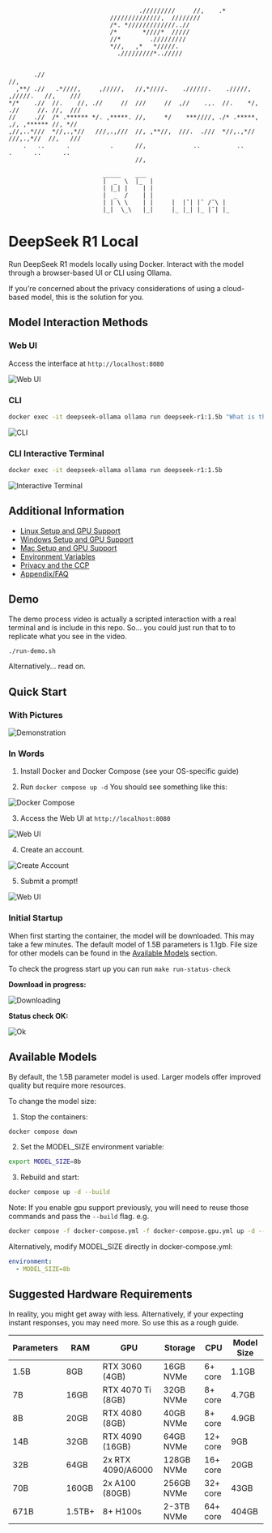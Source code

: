 ```
                                    ./////////     //,    .*
                            //////////////,  ////////
                            /*. */////////////..//
                            /*       *////*  /////
                            //*        ./////////
                            *//,   ,*   */////.
                              ./////////*../////


       .//                                                                        //,
  ,**/ .//   .*////,     ,/////,   //,*////.    .//////.    ./////,     ,/////.   //,    ///
*/*    .//  //.    //, .//     //  ///     //  ,//    .,.  //.    */, .//     //. //,  ///
//     .//  /* .****** */. ,*****. //,     */    ***////, ./* .*****, ,/, ,****** //, *//
,//,..*///  *//,.,*//   ///,.,///  //, ,**//,  ///.  .///  *//,.,*//   ///,.,*//  //,   ///
    .   ..      .           .      //,             ..          ..          .      ..      ..
                                   //,

                          _____    ___
                          |  _  \  |_  |
                          | |_| |    | |
                          |  _  /    | |
                          | | \ \    | |     |  |¯| |¯ /¯\ |
                          |_|  \_\   |_|     |_ |_| |_ |¯| |_

```

# DeepSeek R1 Local

Run DeepSeek R1 models locally using Docker. Interact with the model through a browser-based UI or CLI using Ollama.

If you're concerned about the privacy considerations of using a cloud-based model, this is the solution for you.

## Model Interaction Methods

### Web UI
Access the interface at `http://localhost:8080`

![Web UI](images/web-new.png)

### CLI
```bash
docker exec -it deepseek-ollama ollama run deepseek-r1:1.5b "What is the capital of France?"
```

![CLI](images/prompt-ani.gif)

### CLI Interactive Terminal
```bash
docker exec -it deepseek-ollama ollama run deepseek-r1:1.5b
```

![Interactive Terminal](images/interactive-ani.gif)

## Additional Information

- [Linux Setup and GPU Support](docs/linux.md)
- [Windows Setup and GPU Support](docs/windows.md)
- [Mac Setup and GPU Support](docs/mac.md)
- [Environment Variables](docs/envvars.md)
- [Privacy and the CCP](docs/privacy.md)
- [Appendix/FAQ](docs/appendix.md)

## Demo

The demo process video is actually a scripted interaction with a real terminal and is include in this repo. So... you could just run that to to replicate what you see in the video.

```bash
./run-demo.sh
```

Alternatively... read on.

## Quick Start

### With Pictures

![Demonstration](images/demo-interactive.gif)

### In Words

1. Install Docker and Docker Compose (see your OS-specific guide)

2. Run `docker compose up -d`
You should see something like this:

![Docker Compose](images/docker-up.png)

3. Access the Web UI at `http://localhost:8080`

![Web UI](images/web-first-start.png)

4. Create an account.

![Create Account](images/sign-up.png)

5. Submit a prompt!

![Web UI](images/web.png)

### Initial Startup

When first starting the container, the model will be downloaded. This may take a few minutes. The default model of 1.5B parameters is 1.1gb. File size for other models can be found in the [Available Models](#available-models) section.

To check the progress start up you can run `make run-status-check`

**Download in progress:**

![Downloading](./images/status-ani.gif)


**Status check OK:**

![Ok](./images/status-check-ok.png)

## Available Models

By default, the 1.5B parameter model is used. Larger models offer improved quality but require more resources.

To change the model size:

1. Stop the containers:
```bash
docker compose down
```

2. Set the MODEL_SIZE environment variable:
```bash
export MODEL_SIZE=8b
```

3. Rebuild and start:
```bash
docker compose up -d --build
```

Note: If you enable gpu support previously, you will need to reuse those commands and pass the `--build` flag.
e.g.
```bash
docker compose -f docker-compose.yml -f docker-compose.gpu.yml up -d --build
```

Alternatively, modify MODEL_SIZE directly in docker-compose.yml:
```yaml
environment:
  - MODEL_SIZE=8b
```

## Suggested Hardware Requirements

In reality, you might get away with less. Alternatively, if your expecting instant responses, you may need more. So use this as a rough guide.

| Parameters | RAM | GPU | Storage | CPU | Model Size |
|------------|-----|-----|---------|-----|------------|
| 1.5B | 8GB | RTX 3060 (4GB) | 16GB NVMe | 6+ core | 1.1GB |
| 7B | 16GB | RTX 4070 Ti (8GB) | 32GB NVMe | 8+ core | 4.7GB |
| 8B | 20GB | RTX 4080 (8GB) | 40GB NVMe | 8+ core | 4.9GB |
| 14B | 32GB | RTX 4090 (16GB) | 64GB NVMe | 12+ core | 9GB |
| 32B | 64GB | 2x RTX 4090/A6000 | 128GB NVMe | 16+ core | 20GB |
| 70B | 160GB | 2x A100 (80GB) | 256GB NVMe | 32+ core | 43GB |
| 671B | 1.5TB+ | 8+ H100s | 2-3TB NVMe | 64+ core | 404GB |
